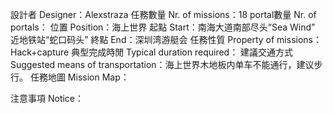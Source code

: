設計者 Designer：Alexstraza
任務數量 Nr. of missions：18
portal數量 Nr. of portals：
位置 Position：海上世界
起點 Start：南海大道南部尽头“Sea Wind”  近地铁站“蛇口码头”
終點 End：深圳湾游艇会
任務性質 Property of missions： Hack+capture
典型完成時閒 Typical duration required：
建議交通方式 Suggested means of transportation：海上世界木地板内单车不能通行，建议步行。
任務地圖 Mission Map：

注意事項 Notice：